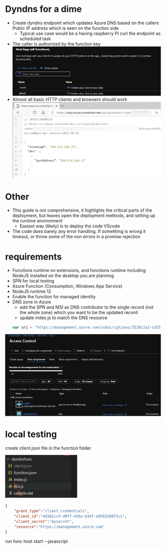 # Dyndns for a dime 
- Create dyndns endpoint which updates Azure DNS based on the callers Public IP address which is seen on the function side
    - Typical use case would be a having raspberry PI curl the endpoint as scheduled task 
- The caller is authorized by the function key 
![img](mdpics/keys.png)
- Almost all basic HTTP clients and browsers should work
![img](mdpics/update.png)

# Other
- This guide is not comprehensive, it highlights the critical parts of the deployment, but  leaves open the deployment methods, and setting up the runtime environment
    - Easiest way (likely) is to deploy the code VScode
- The code does barely any error handling. If something is wrong it timeout, or throw some of the non errors in a promise rejection

# requirements
- Functions runtime on extensions, and functions runtime including NodeJS installed on the desktop you are planning 
- SPN for local testing
- Azure Function (Consumption, Windows App Service)
- NodeJS runtime 12
-   Enable the function for managed identity
- DNS zone in Azure
    - add the SPN and MSI as DNS contributor to the single record (not the whole zone) which you want to be the updated record
    - update index.js to match the DNS resource 
    ```javascript
    var uri = "https://management.azure.com/subscriptions/3539c2a2-cd25-48c6-b295-14e59334ef1c/resourceGroups/dewired-rg/providers/Microsoft.Network/dnszones/dewi.red/A/dyn?api-version=2018-05-01"
    ```

![img](mdpics/azdns.png)

# local testing 
create client.json file in the function folder

![img](mdpics/client.png)
```json
{
    "grant_type":"client_credentials",
    "client_id":"4d102cc5-d0ff-420a-b34f-e8503280f3c1",
    "client_secret":"mysecret",
    "resource":"https://management.azure.com"
}
```
run func host start --javascript
